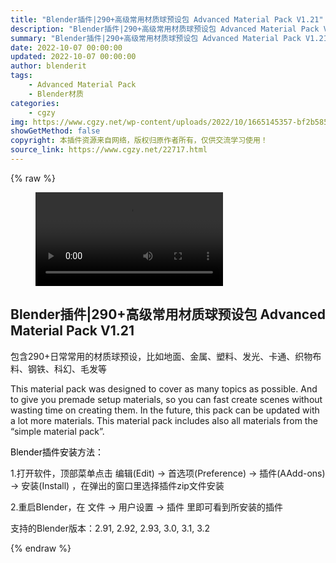 ```yaml
---
title: "Blender插件|290+高级常用材质球预设包 Advanced Material Pack V1.21"
description: "Blender插件|290+高级常用材质球预设包 Advanced Material Pack V1.21"
summary: "Blender插件|290+高级常用材质球预设包 Advanced Material Pack V1.21"
date: 2022-10-07 00:00:00
updated: 2022-10-07 00:00:00
author: blenderit
tags: 
    - Advanced Material Pack
    - Blender材质
categories:
    - cgzy
img: https://www.cgzy.net/wp-content/uploads/2022/10/1665145357-bf2b585aaeb7a04.jpg
showGetMethod: false
copyright: 本插件资源来自网络，版权归原作者所有，仅供交流学习使用！
source_link: https://www.cgzy.net/22717.html
---
```


{% raw %}
<figure class="wp-block-video aligncenter"><video controls src="https://cloud.video.taobao.com/play/u/717183932/p/1/e/6/t/1/380980035572.mp4"></video></figure><div class="wp-block-pandastudio-title"><div class="title_style_01"><h2 id="h2-0">Blender插件|290+高级常用材质球预设包 Advanced Material Pack V1.21</h2></div></div><p class="is-style-text-indent-2em">包含290+日常常用的材质球预设，比如地面、金属、塑料、发光、卡通、织物布料、钢铁、科幻、毛发等</p><p>This material pack was designed to cover as many topics as possible. And to give you premade setup materials, so you can fast create scenes without wasting time on creating them. In the future, this pack can be updated with a lot more materials. This material pack includes also all materials from the “simple material pack”.</p><p><mark style="background-color:rgba(0, 0, 0, 0)" class="has-inline-color has-vivid-red-color">Blender插件安装方法：</mark></p><p>1.打开软件，顶部菜单点击 编辑(Edit) → 首选项(Preference) → 插件(AAdd-ons) → 安装(Install) ，在弹出的窗口里选择插件zip文件安装</p><p>2.重启Blender，在 文件 → 用户设置 → 插件 里即可看到所安装的插件</p><div class="wp-block-pandastudio-tips"><div class="tip success "><p>支持的Blender版本：2.91, 2.92, 2.93, 3.0, 3.1, 3.2</p>
</div></div>
<div style="display: none">cgzy</div>
{% endraw %}